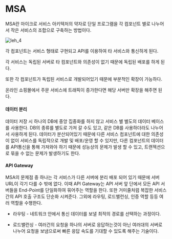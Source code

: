 # MSA

MSA란 마이크로 서비스 아키텍처의 약자로 단일 프로그램을 각 컴포넌트 별로 나누어서 작은 서비스의 조합으로 구축하는 방법이다.

![leh_4](http://clipsoft.co.kr/wp/wp-content/uploads/2020/06/leh_4.png)

각 컴포넌트는 서비스 형태로 구현되고 API를 이용하여 타 서비스와 통신하게 된다.

각 서비스는 독립된 서버로 타 컴포넌트와 의존성이 없기 때문에 독립된 배포를 하게 된다. 

또한 각 컴포넌트가 독립된 서비스로 개발되어있기 때문에 부분적인 확장이 가능하다.

온라인 쇼핑몰에서 주문 서비스에 트래픽이 증가한다면 해당 서버만 확장을 해주면 된다.



#### 데이터 분리

데이터 저장 시 하나의 DB에 중앙 집중화를 하지 않고 서비스 별 별도의 데이터 베이스를 사용한다. DB의 종류를 별도로 가져 갈 수도 있고, 같은 DB를 사용하더라도 나누어서 사용하게 된다. 데이터가 분산되어있기 때문에 다른 서비스 컴포넌트에 대한 의존성이 없이 서비스를 독립적으로 개발 및 배포/운영 할 수 있지만, 다른 컴포넌트의 데이터를 API통신을 통해 가져와야 하기 때문에 성능상의 문제가 발생 할 수 있고, 트랜젝션으로 묶을 수 없는 문제가 발생하기도 한다.  

#### API Gateway

MSA의 문제점 중 하나는 각 서비스가 다른 서버에 분리 배포 되어 있기 때문에 서버 URL이 각기 다를 수 밖에 없다. 이때 API Gateway는 API 서버 앞 단에서 모든 API 서버들을 End-Point를 단일화하여 묶어주는 역할을 한다. 또한 거미줄처럼 복잡한 서비스간의 API 호출 구조도 단순화 시켜준다. 그외에 라우팅, 로드밸런싱, 인증 역할 등등 여러 역할을 수행한다.



- 라우팅 - 네트워크 안에서 통신 데이터를 보낼 최적의 경로를 선택하는 과정이다.

- 로드밸런싱 - 여러건의 요청을 하나의 서버로 응답하는것이 아닌 여러대의 서버로 나누어 요청을 보냄으로써 빠른 응답 속도를 기대할 수 있도록 해주는 기술이다.

